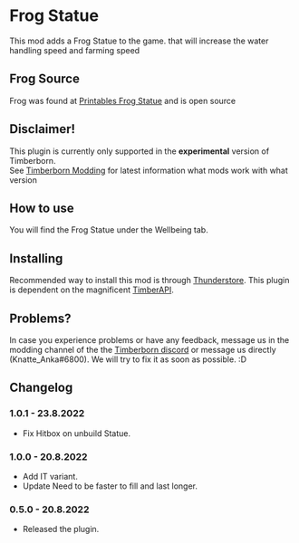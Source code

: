 # Frog Statue

This mod adds a Frog Statue to the game. 
that will increase the water handling speed and farming speed


## Frog Source
Frog was found at [Printables Frog Statue](https://www.printables.com/model/120554-praying-frog-statue/files) and is open source

## Disclaimer!

This plugin is currently only supported in the **experimental** version of Timberborn.  
See [Timberborn Modding](https://docs.google.com/spreadsheets/d/15juA0Fl6ZjbYmoNTg_vjMophBvtjMz8YNUI_KmNdtdg/edit?usp=sharing) for latest information what mods work with what version


## How to use

You will find the Frog Statue under the Wellbeing tab. 

## Installing

Recommended way to install this mod is through [Thunderstore](https://timberborn.thunderstore.io/). This plugin is dependent on the magnificent [TimberAPI](https://github.com/Timberborn-Modding-Central/TimberAPI).

## Problems?

In case you experience problems or have any feedback, message us in the modding channel of the the [Timberborn discord](https://discord.gg/mfbBF4cWpX) or message us directly (Knatte_Anka#6800). We will try to fix it as soon as possible. :D

## Changelog

### 1.0.1 - 23.8.2022

- Fix Hitbox on unbuild Statue.

### 1.0.0 - 20.8.2022

- Add IT variant.
- Update Need to be faster to fill and last longer.

### 0.5.0 - 20.8.2022

- Released the plugin.
